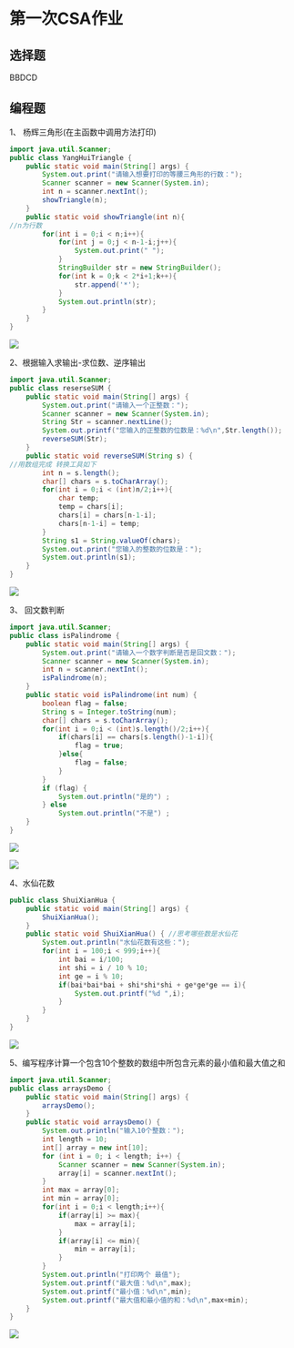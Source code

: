 # 第一次CSA作业

## 选择题

BBDCD

## 编程题

1、  杨辉三角形(在主函数中调⽤⽅法打印)

```java
import java.util.Scanner;
public class YangHuiTriangle {
    public static void main(String[] args) {
        System.out.print("请输入想要打印的等腰三角形的行数：");
        Scanner scanner = new Scanner(System.in);
        int n = scanner.nextInt();
        showTriangle(n);
    }
    public static void showTriangle(int n){
//n为行数
        for(int i = 0;i < n;i++){
            for(int j = 0;j < n-1-i;j++){
                System.out.print(" ");
            }
            StringBuilder str = new StringBuilder();
            for(int k = 0;k < 2*i+1;k++){
                str.append('*');
            }
            System.out.println(str);
        }
    }
}
```

![](https://github.com/WhiteIsBlank/Picture/assets/116374553/adfefa19-612d-4833-8a61-af116e706d96)

2、根据输入求输出-求位数、逆序输出

```java
import java.util.Scanner;
public class reserseSUM {
    public static void main(String[] args) {
        System.out.print("请输入一个正整数：");
        Scanner scanner = new Scanner(System.in);
        String Str = scanner.nextLine();
        System.out.printf("您输入的正整数的位数是：%d\n",Str.length());
        reverseSUM(Str);
    }
    public static void reverseSUM(String s) {
//用数组完成 转换工具如下
        int n = s.length();
        char[] chars = s.toCharArray();
        for(int i = 0;i < (int)n/2;i++){
            char temp;
            temp = chars[i];
            chars[i] = chars[n-1-i];
            chars[n-1-i] = temp;
        }
        String s1 = String.valueOf(chars);
        System.out.print("您输入的整数的位数是：");
        System.out.println(s1);
    }
}
```

![](https://github.com/WhiteIsBlank/Picture/assets/116374553/98072fc2-7bf9-4285-a98e-378763474893)

3、  回⽂数判断

```java
import java.util.Scanner;
public class isPalindrome {
    public static void main(String[] args) {
        System.out.print("请输入一个数字判断是否是回文数：");
        Scanner scanner = new Scanner(System.in);
        int n = scanner.nextInt();
        isPalindrome(n);
    }
    public static void isPalindrome(int num) {
        boolean flag = false;
        String s = Integer.toString(num);
        char[] chars = s.toCharArray();
        for(int i = 0;i < (int)s.length()/2;i++){
            if(chars[i] == chars[s.length()-1-i]){
                flag = true;
            }else{
                flag = false;
            }
        }
        if (flag) {
            System.out.println("是的") ;
        } else
            System.out.println("不是") ;
    }
}
```

![](https://github.com/WhiteIsBlank/Picture/assets/116374553/774cdf2a-ba04-46d3-9de0-6c29aade2d35)

![](https://github.com/WhiteIsBlank/Picture/assets/116374553/fc180fbb-f3aa-4ab8-a09f-31e885b0d6bc)

4、水仙花数

```java
public class ShuiXianHua {
    public static void main(String[] args) {
        ShuiXianHua();
    }
    public static void ShuiXianHua() { //思考哪些数是水仙花
        System.out.println("水仙花数有这些：");
        for(int i = 100;i < 999;i++){
            int bai = i/100;
            int shi = i / 10 % 10;
            int ge = i % 10;
            if(bai*bai*bai + shi*shi*shi + ge*ge*ge == i){
                System.out.printf("%d ",i);
            }
        }
    }
}
```

![](https://github.com/WhiteIsBlank/Picture/assets/116374553/5f34f1e2-c398-46b3-8bbe-76dd3e005ed7)

5、编写程序计算一个包含10个整数的数组中所包含元素的最小值和最大值之和

```java
import java.util.Scanner;
public class arraysDemo {
    public static void main(String[] args) {
        arraysDemo();
    }
    public static void arraysDemo() {
        System.out.println("输入10个整数：");
        int length = 10;
        int[] array = new int[10];
        for (int i = 0; i < length; i++) {
            Scanner scanner = new Scanner(System.in);
            array[i] = scanner.nextInt();
        }
        int max = array[0];
        int min = array[0];
        for(int i = 0;i < length;i++){
            if(array[i] >= max){
                max = array[i];
            }
            if(array[i] <= min){
                min = array[i];
            }
        }
        System.out.println("打印两个 最值");
        System.out.printf("最大值：%d\n",max);
        System.out.printf("最小值：%d\n",min);
        System.out.printf("最大值和最小值的和：%d\n",max+min);
    }
}
```

![](https://github.com/WhiteIsBlank/Picture/assets/116374553/031a4f91-0875-4bdc-889a-c3e45de70070)

